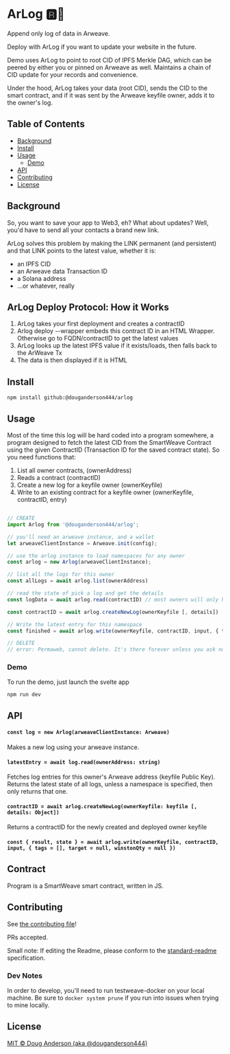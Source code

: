 # ArLog 🆁🌲

Append only log of data in Arweave. 

Deploy with ArLog if you want to update your website in the future.

Demo uses ArLog to point to root CID of IPFS Merkle DAG, which can be peered by either you or pinned on Arweave as well. Maintains a chain of CID update for your records and convenience.

Under the hood, ArLog takes your data (root CID), sends the CID to the smart contract, and if it was sent by the Arweave keyfile owner, adds it to the owner's log.

## Table of Contents

- [Background](#background)
- [Install](#install)
- [Usage](#usage)
	- [Demo](#demo)
- [API](#api)
- [Contributing](#contributing)
- [License](#license)

## Background

So, you want to save your app to Web3, eh? What about updates? Well, you'd have to send all your contacts a brand new link.

ArLog solves this problem by making the LINK permanent (and persistent) and that LINK points to the latest value, whether it is:

- an IPFS CID
- an Arweave data Transaction ID
- a Solana address
- ...or whatever, really

## ArLog Deploy Protocol: How it Works

1. ArLog takes your first deployment and creates a contractID
2. Arlog deploy --wrapper embeds this contract ID in an HTML Wrapper. Otherwise go to FQDN/contractID to get the latest values  
3. ArLog looks up the latest IPFS value if it exists/loads, then falls back to the ArWeave Tx
4. The data is then displayed if it is HTML

## Install

```
npm install github:@douganderson444/arlog
```

## Usage

Most of the time this log will be hard coded into a program somewhere, a program designed to fetch the latest CID from the SmartWeave Contract using the given ContractID (Transaction ID for the saved contract state). So you need functions that: 

1. List all owner contracts, (ownerAddress)
2. Reads a contract (contractID)
3. Create a new log for a keyfile owner (ownerKeyfile)
4. Write to an existing contract for a keyfile owner (ownerKeyfile, contractID, entry)

```js

// CREATE
import Arlog from '@douganderson444/arlog';

// you'll need an arweave instance, and a wallet 
let arweaveClientInstance = Arweave.init(config);

// use the arlog instance to load namespaces for any owner
const arlog = new Arlog(arweaveClientInstance); 

// list all the logs for this owner
const allLogs = await arlog.list(ownerAddress)

// read the state of pick a log and get the details
const logData = await arlog.read(contractID) // most owners will only have/need one namespace

const contractID = await arlog.createNewLog(ownerKeyfile [, details])

// Write the latest entry for this namespace
const finished = await arlog.write(ownerKeyfile, contractID, input, { tags = [], target = null, winstonQty = null })

// DELETE
// error: Permaweb, cannot delete. It's there forever unless you ask nodes to remove for you.

```

### Demo

To run the demo, just launch the svelte app

```
npm run dev
```

## API

#### `const log = new Arlog(arweaveClientInstance: Arweave)`

Makes a new log using your arweave instance.


#### `latestEntry = await log.read(ownerAddress: string)`

Fetches log entries for this owner's Arweave address (keyfile Public Key). Returns the latest state of all logs, unless a namespace is specified, then only returns that one.

#### `contractID = await arlog.createNewLog(ownerKeyfile: keyfile [, details: Object])`

Returns a contractID for the newly created and deployed owner keyfile

#### `const { result, state } = await arlog.write(ownerKeyfile, contractID, input, { tags = [], target = null, winstonQty = null })`


## Contract

Program is a SmartWeave smart contract, written in JS.

## Contributing

See [the contributing file](CONTRIBUTING.md)!

PRs accepted.

Small note: If editing the Readme, please conform to the [standard-readme](https://github.com/RichardLitt/standard-readme) specification.

### Dev Notes

In order to develop, you'll need to run testweave-docker on your local machine. Be sure to `docker system prune` if you run into issues when trying to mine locally.

## License

[MIT © Doug Anderson (aka @douganderson444)](./LICENSE)